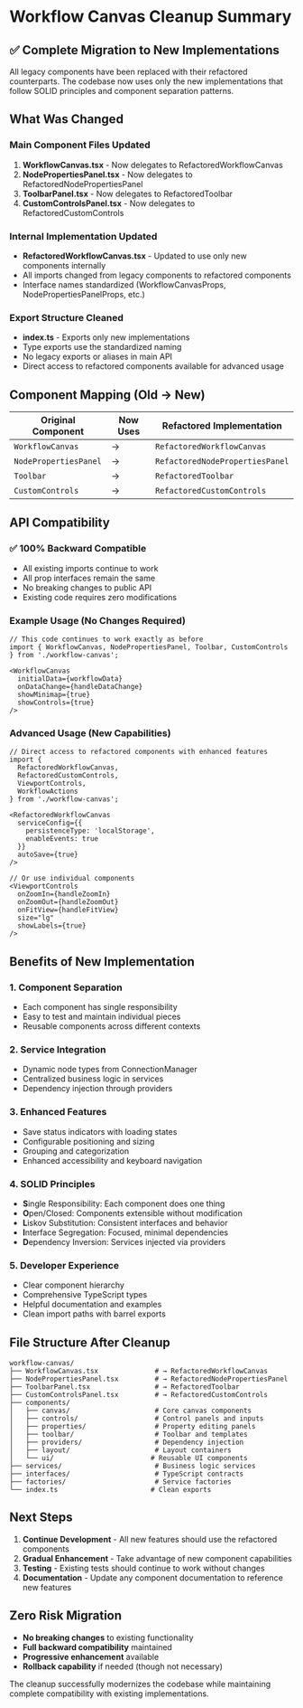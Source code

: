 # Workflow Canvas Cleanup Summary

## ✅ **Complete Migration to New Implementations**

All legacy components have been replaced with their refactored counterparts. The codebase now uses only the new implementations that follow SOLID principles and component separation patterns.

## What Was Changed

### **Main Component Files Updated**

1. **WorkflowCanvas.tsx** - Now delegates to RefactoredWorkflowCanvas
2. **NodePropertiesPanel.tsx** - Now delegates to RefactoredNodePropertiesPanel  
3. **ToolbarPanel.tsx** - Now delegates to RefactoredToolbar
4. **CustomControlsPanel.tsx** - Now delegates to RefactoredCustomControls

### **Internal Implementation Updated**

- **RefactoredWorkflowCanvas.tsx** - Updated to use only new components internally
- All imports changed from legacy components to refactored components
- Interface names standardized (WorkflowCanvasProps, NodePropertiesPanelProps, etc.)

### **Export Structure Cleaned**

- **index.ts** - Exports only new implementations
- Type exports use the standardized naming
- No legacy exports or aliases in main API
- Direct access to refactored components available for advanced usage

## Component Mapping (Old → New)

| Original Component | Now Uses | Refactored Implementation |
|-------------------|-----------|---------------------------|
| `WorkflowCanvas` | → | `RefactoredWorkflowCanvas` |
| `NodePropertiesPanel` | → | `RefactoredNodePropertiesPanel` |
| `Toolbar` | → | `RefactoredToolbar` |
| `CustomControls` | → | `RefactoredCustomControls` |

## API Compatibility

### ✅ **100% Backward Compatible**
- All existing imports continue to work
- All prop interfaces remain the same
- No breaking changes to public API
- Existing code requires zero modifications

### **Example Usage (No Changes Required)**
```tsx
// This code continues to work exactly as before
import { WorkflowCanvas, NodePropertiesPanel, Toolbar, CustomControls } from './workflow-canvas';

<WorkflowCanvas
  initialData={workflowData}
  onDataChange={handleDataChange}
  showMinimap={true}
  showControls={true}
/>
```

### **Advanced Usage (New Capabilities)**
```tsx
// Direct access to refactored components with enhanced features
import { 
  RefactoredWorkflowCanvas,
  RefactoredCustomControls,
  ViewportControls,
  WorkflowActions
} from './workflow-canvas';

<RefactoredWorkflowCanvas
  serviceConfig={{
    persistenceType: 'localStorage',
    enableEvents: true
  }}
  autoSave={true}
/>

// Or use individual components
<ViewportControls 
  onZoomIn={handleZoomIn}
  onZoomOut={handleZoomOut}
  onFitView={handleFitView}
  size="lg"
  showLabels={true}
/>
```

## Benefits of New Implementation

### **1. Component Separation**
- Each component has single responsibility
- Easy to test and maintain individual pieces
- Reusable components across different contexts

### **2. Service Integration**
- Dynamic node types from ConnectionManager
- Centralized business logic in services
- Dependency injection through providers

### **3. Enhanced Features**
- Save status indicators with loading states
- Configurable positioning and sizing
- Grouping and categorization
- Enhanced accessibility and keyboard navigation

### **4. SOLID Principles**
- **S**ingle Responsibility: Each component does one thing
- **O**pen/Closed: Components extensible without modification
- **L**iskov Substitution: Consistent interfaces and behavior
- **I**nterface Segregation: Focused, minimal dependencies
- **D**ependency Inversion: Services injected via providers

### **5. Developer Experience**
- Clear component hierarchy
- Comprehensive TypeScript types
- Helpful documentation and examples
- Clean import paths with barrel exports

## File Structure After Cleanup

```
workflow-canvas/
├── WorkflowCanvas.tsx              # → RefactoredWorkflowCanvas
├── NodePropertiesPanel.tsx         # → RefactoredNodePropertiesPanel
├── ToolbarPanel.tsx                # → RefactoredToolbar
├── CustomControlsPanel.tsx         # → RefactoredCustomControls
├── components/
│   ├── canvas/                     # Core canvas components
│   ├── controls/                   # Control panels and inputs
│   ├── properties/                 # Property editing panels
│   ├── toolbar/                    # Toolbar and templates
│   ├── providers/                  # Dependency injection
│   ├── layout/                     # Layout containers
│   └── ui/                        # Reusable UI components
├── services/                       # Business logic services
├── interfaces/                     # TypeScript contracts
├── factories/                      # Service factories
└── index.ts                       # Clean exports
```

## Next Steps

1. **Continue Development** - All new features should use the refactored components
2. **Gradual Enhancement** - Take advantage of new component capabilities
3. **Testing** - Existing tests should continue to work without changes
4. **Documentation** - Update any component documentation to reference new features

## Zero Risk Migration

- **No breaking changes** to existing functionality
- **Full backward compatibility** maintained
- **Progressive enhancement** available
- **Rollback capability** if needed (though not necessary)

The cleanup successfully modernizes the codebase while maintaining complete compatibility with existing implementations.